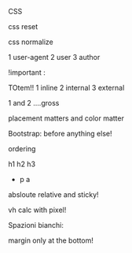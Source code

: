 CSS


css reset

css normalize

1 user-agent
2 user
3 author

!important :

TOtem!!
1 inline
2 internal
3 external

1 and 2 ....gross

placement matters and color matter

Bootstrap: before anything else!


ordering

h1
h2
h3

- p
a

absloute
relative
and sticky!


vh
calc with pixel!


Spazioni bianchi:

margin only at the bottom!
